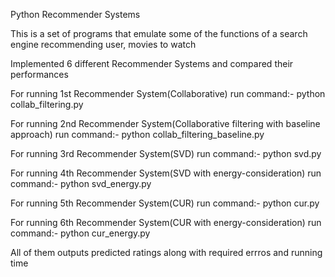 Python Recommender Systems

This is a set of programs that emulate some of the functions of a 
search engine recommending user, movies to watch

Implemented 6 different Recommender Systems and compared their performances

For running 1st Recommender System(Collaborative)
run command:-
python collab_filtering.py

For running 2nd Recommender System(Collaborative filtering with baseline approach)
run command:-
python collab_filtering_baseline.py

For running 3rd Recommender System(SVD)
run command:-
python svd.py

For running 4th Recommender System(SVD with energy-consideration)
run command:-
python svd_energy.py

For running 5th Recommender System(CUR)
run command:-
python cur.py

For running 6th Recommender System(CUR with energy-consideration)
run command:-
python cur_energy.py

All of them outputs predicted ratings along with required errros and running time

